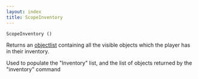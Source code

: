 ```yaml
---
layout: index
title: ScopeInventory
---
```


    ScopeInventory ()

Returns an [objectlist](../../../types/objectlist.html) containing all the visible objects which the player has in their inventory.

Used to populate the "Inventory" list, and the list of objects returned by the "inventory" command

